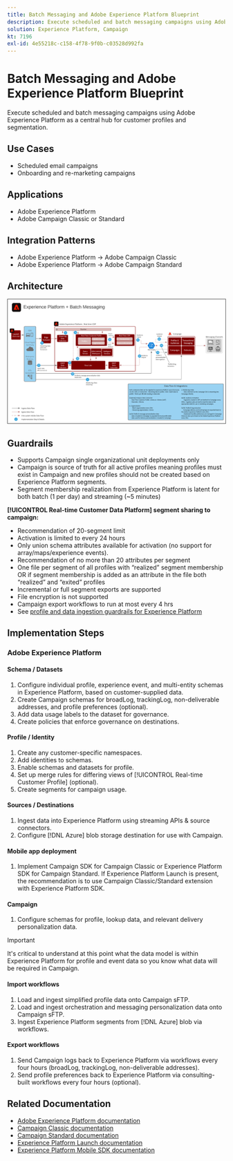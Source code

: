 ```yaml
---
title: Batch Messaging and Adobe Experience Platform Blueprint
description: Execute scheduled and batch messaging campaigns using Adobe Experience Platform as a central hub for customer profiles and segmentation.
solution: Experience Platform, Campaign
kt: 7196
exl-id: 4e55218c-c158-4f78-9f0b-c03528d992fa
---
```

# Batch Messaging and Adobe Experience Platform Blueprint

Execute scheduled and batch messaging campaigns using Adobe Experience Platform as a central hub for customer profiles and segmentation.

## Use Cases

* Scheduled email campaigns
* Onboarding and re-marketing campaigns

## Applications

* Adobe Experience Platform
* Adobe Campaign Classic or Standard

## Integration Patterns

* Adobe Experience Platform → Adobe Campaign Classic
* Adobe Experience Platform → Adobe Campaign Standard

## Architecture

<img src="assets/aepbatch.svg" alt="Reference architecture for the Batch Messaging and Adobe Experience Platform Blueprint" style="border:1px solid #4a4a4a" />

## Guardrails

* Supports Campaign single organizational unit deployments only
* Campaign is source of truth for all active profiles meaning profiles must exist in Campaign and new profiles should not be created based on Experience Platform segments.
* Segment membership realization from Experience Platform is latent for both batch (1 per day) and streaming (~5 minutes)

**[!UICONTROL Real-time Customer Data Platform] segment sharing to campaign:**

* Recommendation of 20-segment limit
* Activation is limited to every 24 hours
* Only union schema attributes available for activation (no support for array/maps/experience events). 
* Recommendation of no more than 20 attributes per segment
* One file per segment of all profiles with “realized” segment membership OR if segment membership is added as an attribute in the file both “realized” and “exited” profiles
* Incremental or full segment exports are supported
* File encryption is not supported
* Campaign export workflows to run at most every 4 hrs
* See [profile and data ingestion guardrails for Experience Platform](https://experienceleague.adobe.com/docs/experience-platform/profile/guardrails.html)

## Implementation Steps

### Adobe Experience Platform

#### Schema / Datasets

1.  Configure individual profile, experience event, and multi-entity schemas in Experience Platform, based on customer-supplied data.
1.  Create Campaign schemas for broadLog, trackingLog, non-deliverable addresses, and profile preferences (optional).
1.  Add data usage labels to the dataset for governance.
1.  Create policies that enforce governance on destinations.

#### Profile / Identity

1.  Create any customer-specific namespaces.
1.  Add identities to schemas.
1.  Enable schemas and datasets for profile.
1.  Set up merge rules for differing views of [!UICONTROL Real-time Customer Profile] (optional).
1.  Create segments for campaign usage.

#### Sources / Destinations

1.  Ingest data into Experience Platform using streaming APIs & source connectors.
1.  Configure [!DNL Azure] blob storage destination for use with Campaign.

#### Mobile app deployment

1.  Implement Campaign SDK for Campaign Classic or Experience Platform SDK for Campaign Standard. If Experience Platform Launch is present, the recommendation is to use Campaign Classic/Standard extension with Experience Platform SDK.

#### Campaign

1.  Configure schemas for profile, lookup data, and relevant delivery personalization data.
    
>[!IMPORTANT]
>
>It's critical to understand at this point what the data model is within Experience Platform for profile and event data so you know what data will be required in Campaign.
    
#### Import workflows

1.  Load and ingest simplified profile data onto Campaign sFTP.
1.  Load and ingest orchestration and messaging personalization data onto Campaign sFTP.
1.  Ingest Experience Platform segments from [!DNL Azure] blob via workflows.

#### Export workflows

1.  Send Campaign logs back to Experience Platform via workflows every four hours (broadLog, trackingLog, non-deliverable addresses).
1.  Send profile preferences back to Experience Platform via consulting-built workflows every four hours (optional).


## Related Documentation

* [Adobe Experience Platform documentation](https://experienceleague.adobe.com/docs/experience-platform.html?lang=en)
* [Campaign Classic documentation](https://experienceleague.adobe.com/docs/campaign-classic.html?lang=en)
* [Campaign Standard documentation](https://experienceleague.adobe.com/docs/campaign-standard.html?lang=en)
* [Experience Platform Launch documentation](https://experienceleague.adobe.com/docs/launch.html?lang=en)
* [Experience Platform Mobile SDK documentation](https://experienceleague.adobe.com/docs/mobile.html?lang=en)
